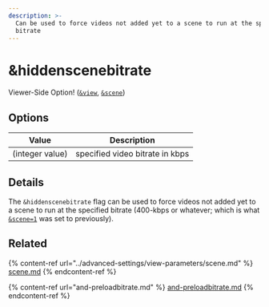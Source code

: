```yaml
---
description: >-
  Can be used to force videos not added yet to a scene to run at the specified
  bitrate
---
```


# \&hiddenscenebitrate

Viewer-Side Option! ([`&view`](../advanced-settings/view-parameters/view.md), [`&scene`](../advanced-settings/view-parameters/scene.md))

## Options

| Value           | Description                     |
| --------------- | ------------------------------- |
| (integer value) | specified video bitrate in kbps |

## Details

The `&hiddenscenebitrate` flag can be used to force videos not added yet to a scene to run at the specified bitrate (400-kbps or whatever; which is what [`&scene=1`](../advanced-settings/view-parameters/scene.md) was set to previously).

## Related

{% content-ref url="../advanced-settings/view-parameters/scene.md" %}
[scene.md](../advanced-settings/view-parameters/scene.md)
{% endcontent-ref %}

{% content-ref url="and-preloadbitrate.md" %}
[and-preloadbitrate.md](and-preloadbitrate.md)
{% endcontent-ref %}
